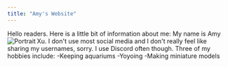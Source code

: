 ```yaml
---
title: "Amy's Website"
---
```


Hello readers. Here is a little bit of information about me:
My name is Amy Xu.
<img align="left" src="/github-pages-with-jekyll/assets/shs induction.jpg" alt="Portrait">
I don't use most social media and I don't really feel like sharing my usernames, sorry. I use Discord often though.
Three of my hobbies include:
-Keeping aquariums
-Yoyoing
-Making miniature models
